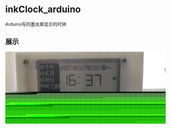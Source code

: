 # inkClock_arduino
Arduino写的墨水屏显示的时钟

## 展示
![展示图片](https://github.com/Pidbid/inkClock_arduino/blob/main/pics/demo.jpg)
